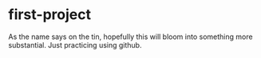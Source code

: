 # first-project
As the name says on the tin, hopefully this will bloom into something more substantial. 
Just practicing using github.
